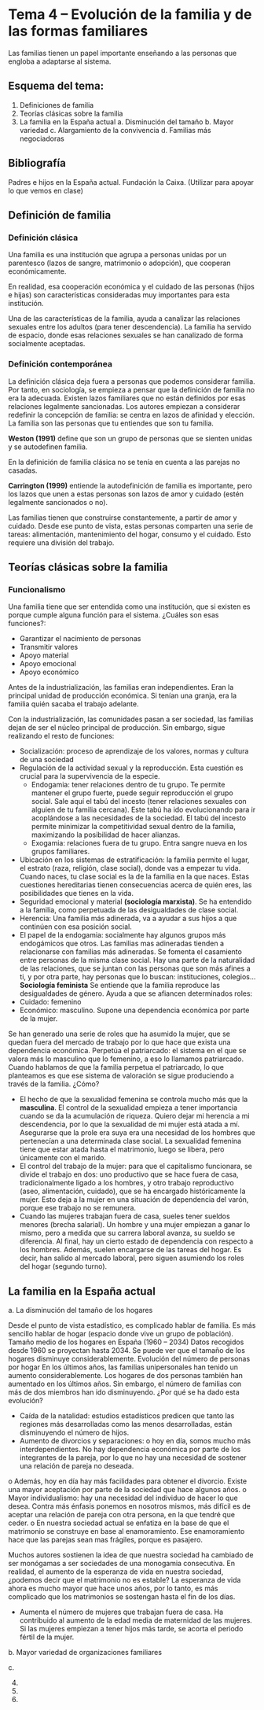 # Tema 4 – Evolución de la familia y de las formas familiares
Las familias tienen un papel importante enseñando a las personas que engloba a adaptarse al sistema.

## Esquema del tema:
1. Definiciones de familia
2. Teorías clásicas sobre la familia
3. La familia en la España actual
    a. Disminución del tamaño
    b. Mayor variedad
    c. Alargamiento de la convivencia
    d. Familias más negociadoras

## Bibliografía
Padres e hijos en la España actual. Fundación la Caixa. (Utilizar para apoyar lo que vemos en clase)

## Definición de familia
### Definición clásica
Una familia es una institución que agrupa a personas unidas por un parentesco (lazos de sangre, matrimonio o adopción), que cooperan económicamente. 

En realidad, esa cooperación económica y el cuidado de las personas (hijos e hijas) son características consideradas muy importantes para esta institución.

Una de las características de la familia, ayuda a canalizar las relaciones sexuales entre los adultos (para tener descendencia). La familia ha servido de espacio, donde esas relaciones sexuales se han canalizado de forma socialmente aceptadas.

### Definición contemporánea
La definición clásica deja fuera a personas que podemos considerar familia. Por tanto, en sociología, se empieza a pensar que la definición de familia no era la adecuada. Existen lazos familiares que no están definidos por esas relaciones legalmente sancionadas. Los autores empiezan a considerar redefinir la concepción de familia: se centra en lazos de afinidad y elección. La familia son las personas que tu entiendes que son tu familia.

<b>Weston (1991)</b> define que son un grupo de personas que se sienten unidas y se autodefinen familia.

En la definición de familia clásica no se tenía en cuenta a las parejas no casadas.

<b>Carrington (1999)</b> entiende la autodefinición de familia es importante, pero los lazos que unen a estas personas son lazos de amor y cuidado (estén legalmente sancionados o no). 

Las familias tienen que construirse constantemente, a partir de amor y cuidado. Desde ese punto de vista, estas personas comparten una serie de tareas: alimentación, mantenimiento del hogar, consumo y el cuidado. Esto requiere una división del trabajo.

## Teorías clásicas sobre la familia

### Funcionalismo
Una familia tiene que ser entendida como una institución, que si existen es porque cumple alguna función para el sistema. ¿Cuáles son esas funciones?:
- Garantizar el nacimiento de personas
- Transmitir valores
- Apoyo material
- Apoyo emocional
- Apoyo económico

Antes de la industrialización, las familias eran independientes. Eran la principal unidad de producción económica. Si tenían una granja, era la familia quién sacaba el trabajo adelante.

Con la industrialización, las comunidades pasan a ser sociedad, las familias dejan de ser el núcleo principal de producción. Sin embargo, sigue realizando el resto de funciones:

- Socialización: proceso de aprendizaje de los valores, normas y cultura de una sociedad
- Regulación de la actividad sexual y la reproducción. Esta cuestión es crucial para la supervivencia de la especie.
    - Endogamia: tener relaciones dentro de tu grupo. Te permite mantener el grupo fuerte, puede seguir reproducción el grupo social. Sale aquí el tabú del incesto (tener relaciones sexuales con alguien de tu familia cercana). Este tabú ha ido evolucionando para ir acoplándose a las necesidades de la sociedad. El tabú del incesto permite minimizar la competitividad sexual dentro de la familia, maximizando la posibilidad de hacer alianzas.
    - Exogamia: relaciones fuera de tu grupo. Entra sangre nueva en los grupos familiares.
- Ubicación en los sistemas de estratificación: la familia permite el lugar, el estrato (raza, religión, clase social), donde vas a empezar tu vida. Cuando naces, tu clase social es la de la familia en la que naces. Estas cuestiones hereditarias tienen consecuencias acerca de quién eres, las posibilidades que tienes en la vida.
- Seguridad emocional y material <b>(sociología marxista)</b>. Se ha entendido a la familia, como perpetuada de las desigualdades de clase social.
- Herencia: Una familia más adinerada, va a ayudar a sus hijos a que continúen con esa posición social.
- El papel de la endogamia: socialmente hay algunos grupos más endogámicos que otros. Las familias mas adineradas tienden a relacionarse con familias más adineradas. Se fomenta el casamiento entre personas de la misma clase social. Hay una parte de la naturalidad de las relaciones, que se juntan con las personas que son más afines a ti, y por otra parte, hay personas que lo buscan: instituciones, colegios…
<b>Sociología feminista</b>
Se entiende que la familia reproduce las desigualdades de género. Ayuda a que se afiancen
determinados roles:
- Cuidado: femenino
- Económico: masculino. Supone una dependencia económica por parte de la mujer.

Se han generado una serie de roles que ha asumido la mujer, que se quedan fuera del mercado
de trabajo por lo que hace que exista una dependencia económica.
Perpetúa el patriarcado: el sistema en el que se valora más lo masculino que lo femenino, a
eso lo llamamos patriarcado. Cuando hablamos de que la familia perpetua el patriarcado, lo
que planteamos es que ese sistema de valoración se sigue produciendo a través de la familia.
¿Cómo?
- El hecho de que la sexualidad femenina se controla mucho más que la <b>masculina</b>. El
control de la sexualidad empieza a tener importancia cuando se da la acumulación de
riqueza. Quiero dejar mi herencia a mi descendencia, por lo que la sexualidad de mi
mujer está atada a mí. Asegurarse que la prole era suya era una necesidad de los
hombres que pertenecían a una determinada clase social. La sexualidad femenina
tiene que estar atada hasta el matrimonio, luego se libera, pero únicamente con el
marido.
- El control del trabajo de la mujer: para que el capitalismo funcionara, se divide el
trabajo en dos: uno productivo que se hace fuera de casa, tradicionalmente ligado a
los hombres, y otro trabajo reproductivo (aseo, alimentación, cuidado), que se ha
encargado históricamente la mujer. Esto deja a la mujer en una situación de
dependencia del varón, porque ese trabajo no se remunera.
- Cuando las mujeres trabajan fuera de casa, sueles tener sueldos menores (brecha
salarial). Un hombre y una mujer empiezan a ganar lo mismo, pero a medida que su
carrera laboral avanza, su sueldo se diferencia. Al final, hay un cierto estado de
dependencia con respecto a los hombres. Además, suelen encargarse de las tareas del
hogar. Es decir, han salido al mercado laboral, pero siguen asumiendo los roles del
hogar (segundo turno).
## La familia en la España actual
a. La disminución del tamaño de los hogares

Desde el punto de vista estadístico, es complicado hablar de familia. Es más sencillo hablar de
hogar (espacio donde vive un grupo de población).
Tamaño medio de los hogares en España (1960 – 2034)
Datos recogidos desde 1960 se proyectan hasta 2034. Se puede ver que el tamaño de los
hogares disminuye considerablemente.
Evolución del número de personas por hogar
En los últimos años, las familias unipersonales han tenido un aumento considerablemente. Los
hogares de dos personas también han aumentado en los últimos años. Sin embargo, el número
de familias con más de dos miembros han ido disminuyendo.
¿Por qué se ha dado esta evolución?
- Caída de la natalidad: estudios estadísticos predicen que tanto las regiones más
desarrolladas como las menos desarrolladas, están disminuyendo el número de hijos.
- Aumento de divorcios y separaciones:
o hoy en día, somos mucho más interdependientes. No hay dependencia
económica por parte de los integrantes de la pareja, por lo que no hay una
necesidad de sostener una relación de pareja no deseada.

o Además, hoy en día hay más facilidades para obtener el divorcio. Existe una
mayor aceptación por parte de la sociedad que hace algunos años.
o Mayor individualismo: hay una necesidad del individuo de hacer lo que desea.
Contra más énfasis ponemos en nosotros mismos, más difícil es de aceptar una
relación de pareja con otra persona, en la que tendré que ceder.
o En nuestra sociedad actual se enfatiza en la base de que el matrimonio se
construye en base al enamoramiento. Ese enamoramiento hace que las
parejas sean mas frágiles, porque es pasajero.

Muchos autores sostienen la idea de que nuestra sociedad ha cambiado de ser monógamas a
ser sociedades de una monogamia consecutiva.
En realidad, el aumento de la esperanza de vida en nuestra sociedad, ¿podemos decir que el
matrimonio no es estable? La esperanza de vida ahora es mucho mayor que hace unos años,
por lo tanto, es más complicado que los matrimonios se sostengan hasta el fin de los días.
- Aumenta el número de mujeres que trabajan fuera de casa. Ha contribuido al aumento
de la edad media de maternidad de las mujeres. Si las mujeres empiezan a tener hijos
más tarde, se acorta el periodo fértil de la mujer.

b. Mayor variedad de organizaciones familiares

c.

4.
5.
6.